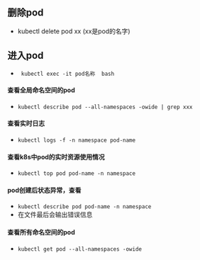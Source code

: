 ## 删除pod
* kubectl delete pod xx (xx是pod的名字)

## 进入pod
* ` kubectl exec -it pod名称  bash`

#### 查看全局命名空间的pod
* `kubectl describe pod --all-namespaces -owide | grep xxx`

#### 查看实时日志
* `kubectl logs -f -n namespace pod-name`

#### 查看k8s中pod的实时资源使用情况
* `kubectl top pod pod-name -n namespace`

#### pod创建后状态异常，查看
* `kubectl describe pod pod-name -n namespace`
* 在文件最后会输出错误信息

#### 查看所有命名空间的pod
* `kubectl get pod --all-namespaces -owide`



